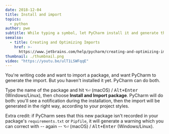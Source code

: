 ```yaml
---
date: 2018-12-04
title: Install and import
topics:
  - python
author: pwe
subtitle: While typing a symbol, let PyCharm install it and generate the import.
seealso:
  - title: Creating and Optimizing Imports
    href: >-
      https://www.jetbrains.com/help/pycharm/creating-and-optimizing-imports.html
thumbnail: ./thumbnail.png
video: "https://youtu.be/ulT1LSWFqqE"
---
```


You're writing code and want to import a package, and want PyCharm to generate the import. But you haven't installed it yet. PyCharm can do both.

Type the name of the package and hit <kbd>⌥⏎</kbd> (macOS) / <kbd>Alt+Enter</kbd> (Windows/Linux), then choose **Install and Import package**. PyCharm will do both: you'll see a notification during the installation,
then the import will be generated in the right way, according to your project styles.

Extra credit: if PyCharm sees that this new package isn't recorded in your package's `requirements.txt` or `Pipfile`, it will generate a warning which you can correct
with -- again -- <kbd>⌥⏎</kbd> (macOS) / <kbd>Alt+Enter</kbd> (Windows/Linux).
